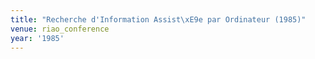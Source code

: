 ```yaml
---
title: "Recherche d'Information Assist\xE9e par Ordinateur (1985)"
venue: riao_conference
year: '1985'
---
```


